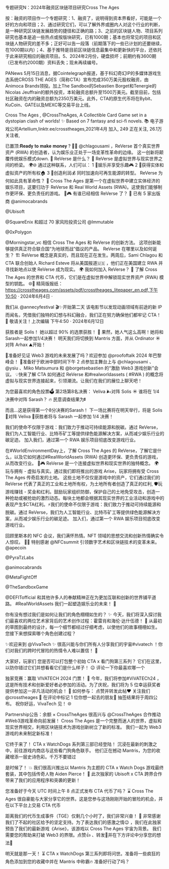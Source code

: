 专题研究N：2024年融资区块链项目研究Cross The Ages


按：融资的项目作一个专题研究：1、融资了，说明得到资本界看好，可能是一个好的方向和项目；2、通过研究它们，可以了解外界或圈内人对这个行业的判断，是一种研究区块链发展趋势的捷径和正确的路；3、之前的区块链人物、项目系列研究也基本是追一些热点或按版块研究，已有1000期；基本也将常见的项目和区块链人物研究的差不多；正好可以告一段落（前期落下的一些已计划的还要继续，在1000期以内）；4、基于推特是目前区块链信息最集中和更新快的平台，还依托于此来研究相应的融资项目。5、2024年2月份，硬盘损坏；前期约有3600期（已发布约2000期）资料丢失；现未再续编号。

PANews 5月15日消息，据Cointelegraph报道，基于科幻奇幻IP的多媒体游戏生态系统CROSS THE AGES（简称CTA）宣布完成350万美元股权融资，由Animoca Brands领投。加上The Sandbox的Sebastien Borget和Tenergie的Nicolas Jeuffrain的额外投资，本轮融资总额升至1500万美元。截至目前，包括社区融资在内的融资总额为2350万美元。此外，CTA的原生代币将在Bybit、KuCoin、GATE以及MEXC等交易平台上线。

Cross The Ages
,
@CrossTheAges,
A Collectible Card Game set in a dystopian clash of worlds! ✨ Based on 7 fantasy and sci-fi novels. 📚
电子游戏公司Artellium,linktr.ee/crosstheages,2021年4月 加入,
249 正在关注,
26.1万 关注者,


已置顶:𝐑𝐞𝐚𝐝𝐲 𝐭𝐨 𝐦𝐚𝐤𝐞 𝐦𝐨𝐧𝐞𝐲 ? 💸🤑
@chlagousami
 ，ReVerse 首个真实世界资产 (RWA) 的创造者，认为娱乐业正处于一场变革性革命的边缘。
这一创新将颠覆传统娱乐模式down. 🧵
ReVerse 是什么？ 🤔
ReVerse 是虚拟世界与现实世界之间的桥梁。 🌍🌐
通过这种联系，人们可以：
1 ⃣娱乐并享受乐趣🎮
2 ⃣获得实体和虚拟资产的所有权🏠
3 ⃣创造利润💰
同时加速向可再生能源的转型。 
ReVerse 为何如此具有革命性？ 🚀
Cross The Ages 是第一个在虚拟世界中建立实体经济的娱乐项目，这要归功于 ReVerse 和 Real World Assets (RWA)。这使我们能够制作更环保、更负责任的游戏。 🌿🎮
有谁已经相信 ReVerse 了？ 🤝
已有 5 家出版商
@animocabrands
 
@Ubisoft
 
@SquareEnix
和超过 70 家风险投资公司
@Immutable
 
@0xPolygon
  
@Morningstar_vc
相信 Cross The Ages 和 ReVerse 的创新方法。
这项创新能够提供真正符合联合国“为地球而战”倡议的产品。 
ReVerse 在哪里以及如何诞生？ 🏗️
ReVerse 概念是真实的，而且现在正在发生。两周后，Sami Chlagou 和 CTA 联合创始人 Richard Esteve 将从美国报道🇺🇸 ，他们正在美国建立 RWA 并寻找新地点以使 ReVerse 成为现实。 🌍
我如何加入 ReVerse？ 🚀
了解 Cross The Ages 的世界和 CTA 代币，它们是在虚拟世界中解锁现实世界资产 (RWA) 模型的钥匙。 🌐🔑
精简版报纸： https://crosstheages.com/assets/pdf/crosstheages_litepaper_en.pdf,下午10:50 · 2024年6月4日
·

我们从
@annecyfestival
🎬✨开始第二天
该电影节以发现动画领域有前途的新 IP 而闻名，凭借我们独特的幻想与科幻融合，我们正在努力确保他们都牢记 CTA！ 🤝
敬请关注！上次编辑
下午4:50 · 2024年6月12日

获胜者是 Solis！
她以超过 90% 的选票获胜！ 👏
果然，她人气这么高啊！她将和Sarash一起参加1/4决赛！
明天我们将切换到 Mantris 方面，并从 Ordinator ☀️对阵 Arhax ⛰️开始！

🚀准备好见证 Web3 游戏的未来发展了吗？欢迎参加
@proofoftalk
 2024 年巴黎峰会！
📅准备好于欧洲中部时间下午 2 点参加主舞台上与
@chlagousami
 、 
@ysiu
 、Miko Matsumura 和
@borgetsebastien
的“激励 Web3 游戏创新”会议。
💡快来了解 CTA 如何通过 ReVerse 和#realworldassets ( #RWA ) 的概念将虚拟与现实世界连接起来，引领潮流。让我们在我们的展位上聊天吧！

为您最喜欢的角色投票🗳️
第2场第8名决赛：
Veliva 🌬️对阵 Solis ☀️
谁将在 1/4 决赛中对阵 Sarash？ 🔥
民意调查结果为⏬

而且...这是获得第一个8分决赛的Sarash！
下一场比赛将在明天举行，将是 Solis 🔅对阵 Veliva 💨获胜者将与 Sarash 一起参加 1/4 决赛！

我们的使命不仅限于游戏：我们致力于推动可持续能源和脱碳。通过 ReVerse，我们为人工智能行业、比特币矿工等提供绿色能源解决方案，从而减少娱乐行业的碳足迹。
加入我们，通过第一个 RWA 娱乐项目彻底改变游戏行业。

在#WorldEnvironmentDay上，了解 Cross The Ages 的 ReVerse，了解它是什么，以及它如何通过#RealWorldAssets (RWA) 创造更环保、更负责任的游戏，从而改变行业。 🌿🎮
ReVerse 是一个连接虚拟世界和现实世界的独特概念。 🌍
玩与拥有 - 虚拟与真实。通过我们即将推出的游戏 Arise，玩家将拥有受 Cross The Ages 传奇启发的土地。
这些土地不仅仅是游戏中的资产，它们通过我们的 ReVerse 代表了真正的工业和土地所有权，为土地所有者创造了真正的红利,
🛡️玩游戏赚钱 - 奖金和红利。鼓励玩家组织防御，保护自己的土地免受攻击，创造一种抢劫或被抢劫的激烈动态。每块土地都会根据其现实世界的工业活动和游戏中的表现产生$CTA红利。⚡我们的使命不仅限于游戏：我们致力于推动可持续能源和脱碳。通过 ReVerse，我们为人工智能行业、比特币矿工等提供绿色能源解决方案，从而减少娱乐行业的碳足迹。
加入们，通过第一个 RWA 娱乐项目彻底改变游戏行业。

回顾里斯本的 NFC 会议，我们满怀热情。NFT 领域的思想交流和创新热情确实令人惊叹。 👊🏻
特别感谢
@NFCsummit
引领数字艺术和区块链技术的变革未来。 
@apecoin
  
@PyraTzLabs
 
@animocabrands
 
@MetaFightOff
 
@TheSandboxGame
 
@DEFITofficial
和其他许多人的奉献精神正在为更加互联和创新的世界铺平道路。 #RealWorldAssets
我们一起塑造娱乐业的未来！ 🌟

你有没有想过我们是如何让我们的角色栩栩如生的？ ✨
今天，我们将深入探讨我们最喜欢的两位艺术家背后的艺术创作过程：霍雷肖和海伦·达什伍德！ 🎨
从最初的草图到最终的设计，每一个细节都经过仔细考虑，以使他们的故事栩栩如生。
您接下来想探索哪个角色创建过程？

✨欢迎来到
@VivaTech
 ✨
很高兴能与你们所有人分享我们的宇宙#vivatech ！你们对我们的跨时代冒险的热情令人难以置信！ 🥹

大家好，玩家们
您是否可以打包整个初始 CTA x 看门狗第三系列？
它们在这里，以防你错过它们并想看看它们是什么样子！ 😉
评论一下你最喜欢哪一个

独家竞赛：赢取 VIVATECH 2024 门票！ 🎉
今年，我们将参加#ViVATECh24 ，这是所有技术和创新爱好者必参加的活动。为了庆祝，我们将为 5 位幸运获奖者提供参加这一非凡活动的机会！ 🚀
如何参与：
点赞并转发此帖❤️
关注我们
@crosstheages
 🔔
在评论中标记 1 位你想一起去的朋友👥
抽签结果将于周四公布。
祝你好运，VivaTech 见！ 🌐

Partnership公告：余额 × CrossTheAges
很高兴与
@CrossTheAges
合作推动#Web3游戏革命向前发展！
Cross The Ages 是一个完整而迷人的世界，虚拟和现实世界相交，利用区块链技术为游戏创新树立了新的标准。
我们一起为 Web3 游戏的未来制定新标准！

它终于来了！
CTA x WatchDogs 系列第三部已经登陆！
沉浸在最新的刺激之中，前往游戏内商店与这些看门狗角色联手。
他们正在撼动 Mantris，为您的收藏增添一层史诗色彩。千万不要错过

是时候了！ 💥
我们很高兴推出以 Mantris 为主题的 CTA x Watch Dogs 游戏最终套装，其中包括传奇人物 Aiden Pierce！ 🎉
此次独家的 Ubisoft x CTA 跨界合作带来了我们的应用程序和突袭的更新！

您准备好于今天 UTC 时间上午 8 点正式发布 CTA 代币了吗？ ⌛
Cross The Ages 很自豪能与大家分享它的世界。这是您参与这场刚刚开始的冒险的机会，并在以下平台上交易 CTA 代币

距离我们的代币生成事件（TGE）仅剩几个小时了，我们非常兴奋！ 🚀
非常感谢我们了不起的社区给予的坚定支持。为了表达我们的感激之情😉 ，我们在此独家预告了我们的最新游戏《Arise》，该游戏以 Cross The Ages 宇宙为背景。
我们需要您的帮助来打破 Web3 的界限。点赞👍 、转发🔁并在下方评论中分享您的想法💬

明天就是那一天！ ⏳
CTA x WatchDogs 第三系列即将问世。准备将一些疯狂的角色添加到您的收藏中并在 Mantris 中称霸🔥
准备好行动了吗？